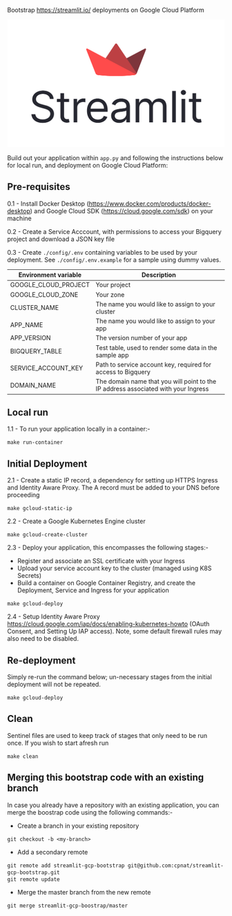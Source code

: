 Bootstrap https://streamlit.io/ deployments on Google Cloud Platform

![Streamlit Logo](streamlit-logo-primary-colormark-darktext.png)

Build out your application within `app.py` and following the instructions below for local run, and deployment on Google Cloud Platform:

## Pre-requisites

0.1 - Install Docker Desktop (https://www.docker.com/products/docker-desktop) and Google Cloud SDK (https://cloud.google.com/sdk) on your machine

0.2 - Create a Service Acccount, with permissions to access your Bigquery project and download a JSON key file

0.3 - Create `./config/.env` containing variables to be used by your deployment. See `./config/.env.example` for a sample using dummy values.

| Environment variable           | Description                                                                                  |
|--------------------------------|----------------------------------------------------------------------------------------------|
| GOOGLE_CLOUD_PROJECT           | Your project                                                                                 |
| GOOGLE_CLOUD_ZONE              | Your zone                                                                                    |
| CLUSTER_NAME                   | The name you would like to assign to your cluster                                            |
| APP_NAME                       | The name you would like to assign to your app                                                |
| APP_VERSION                    | The version number of your app                                                               |
| BIGQUERY_TABLE                 | Test table, used to render some data in the sample app                                       |
| SERVICE_ACCOUNT_KEY            | Path to service account key, required for access to Bigquery                                 |
| DOMAIN_NAME                    | The domain name that you will point to the IP address associated with your Ingress           |


## Local run

1.1 - To run your application locally in a container:-

```
make run-container
```

## Initial Deployment

2.1 - Create a static IP record, a dependency for setting up HTTPS Ingress and Identity Aware Proxy. The A record must be added to your DNS before proceeding

```
make gcloud-static-ip
```

2.2 - Create a Google Kubernetes Engine cluster

```
make gcloud-create-cluster
```

2.3 - Deploy your application, this encompasses the following stages:-
- Register and associate an SSL certificate with your Ingress  
- Upload your service account key to the cluster (managed using K8S Secrets)  
- Build a container on Google Container Registry, and create the Deployment, Service and Ingress for your application 

```
make gcloud-deploy
```

2.4 - Setup Identity Aware Proxy https://cloud.google.com/iap/docs/enabling-kubernetes-howto (OAuth Consent, and Setting Up IAP access). Note, some default firewall rules may also need to be disabled.


## Re-deployment
Simply re-run the command below; un-necessary stages from the initial deployment will not be repeated.

```
make gcloud-deploy
```


## Clean
Sentinel files are used to keep track of stages that only need to be run once. If you wish to start afresh run

```
make clean
```

## Merging this bootstrap code with an existing branch

In case you already have a repository with an existing application, you can merge the boostrap code using the following commands:-

-   Create a branch in your existing repository  

```
git checkout -b <my-branch>
```

- Add a secondary remote  

```
git remote add streamlit-gcp-bootstrap git@github.com:cpnat/streamlit-gcp-bootstrap.git
git remote update
```

 - Merge the master branch from the new remote  

```
git merge streamlit-gcp-boostrap/master
```
